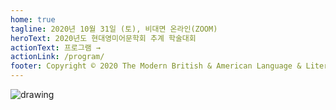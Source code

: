 ```yaml
---
home: true
tagline: 2020년 10월 31일 (토), 비대면 온라인(ZOOM)
heroText: 2020년도 현대영미어문학회 추계 학술대회
actionText: 프로그램 →
actionLink: /program/
footer: Copyright © 2020 The Modern British & American Language & Literature Circle
---
```



<img src="poster.jpg" alt="drawing" class="img-center"/>
